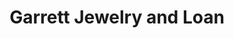 ---
title: "Garrett Jewelry and Loan"
url: /mineral-wells/garrett-jewelry-and-loan/
shop: pawnbroker
---